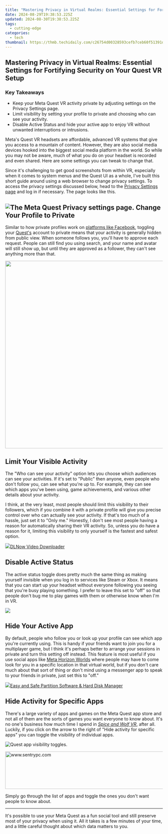 ```yaml
---
title: "Mastering Privacy in Virtual Realms: Essential Settings for Fortifying Security on Your Quest VR Setup"
date: 2024-08-29T19:38:53.225Z
updated: 2024-08-30T19:38:53.225Z
tags:
  - cutting-edge
categories:
  - tech
thumbnail: https://thmb.techidaily.com/c26754d00328593cefb7ceb60f51391dcd2a8dd934a3e89af40244a078e590d9.jpg
---
```


## Mastering Privacy in Virtual Realms: Essential Settings for Fortifying Security on Your Quest VR Setup

### Key Takeaways

* Keep your Meta Quest VR activity private by adjusting settings on the Privacy Settings page.
* Limit visibility by setting your profile to private and choosing who can see your activity.
* Disable Active Status and hide your active app to enjoy VR without unwanted interruptions or intrusions.

 Meta's Quest VR headsets are affordable, advanced VR systems that give you access to a mountain of content. However, they are also social media devices hooked into the biggest social media platform in the world. So while you may not be aware, much of what you do on your headset is recorded and even shared. Here are some settings you can tweak to change that.

 Since it's challenging to get good screenshots from within VR, especially when it comes to system menus and the Quest UI as a whole, I've built this short guide around using a web browser to change privacy settings. To access the privacy settings discussed below, head to the [Privacy Settings page](https://secure.oculus.com/my/privacy/) and log in if necessary. The page looks like this.

## ![The Meta Quest Privacy settings page.](https://static0.howtogeekimages.com/wordpress/wp-content/uploads/2024/04/screenshot-2024-04-29-at-14-44-10.png) Change Your Profile to Private

 Similar to how private profiles work on [platforms like Facebook](https://fox-http.techidaily.com/initial-trial-ideal-accessories-to-boost-your-gopro-footage-for-2024/), toggling your [Quest's](https://article-helps.techidaily.com/new-securing-the-title-top-5-hmds-for-drone-pilots-for-2024/) account to private means that your activity is generally hidden from public view. When someone follows you, you'll have to approve each request. People can still find you using search, and your name and avatar will still show up, but until they are approved as a follower, they can't see anything more than that.

<!-- affiliate ads begin -->
<a href="https://appsumo.8odi.net/c/5597632/2068407/7443" target="_top" id="2068407"><img src="//a.impactradius-go.com/display-ad/7443-2068407" border="0" alt="" width="1200" height="600"/></a><img height="0" width="0" src="https://appsumo.8odi.net/i/5597632/2068407/7443" style="position:absolute;visibility:hidden;" border="0" />
<!-- affiliate ads end -->
##  Limit Your Visible Activity

 The "Who can see your activity" option lets you choose which audiences can see your activities. If it's set to "Public" then anyone, even people who don't follow you, can see what you're up to. For example, they can see which apps you've been using, game achievements, and various other details about your activity.

 I think, at the very least, most people should limit this visibility to their followers, which if you combine it with a private profile will give you precise control over who can actually see your activity. If that's too much of a hassle, just set it to "Only me." Honestly, I don't see most people having a reason for automatically sharing their VR activity. So, unless you do have a reason for it, limiting this visibility to only yourself is the fastest and safest option.

<!-- affiliate ads begin -->
<a href="https://secure.2checkout.com/order/checkout.php?PRODS=4712430&QTY=1&AFFILIATE=108875&CART=1"><img src="https://secure.avangate.com/images/merchant/c404a5adbf90e09631678b13b05d9d7a/products/dlnow_256.png" border="0">DLNow Video Downloader</a>
<!-- affiliate ads end -->
##  Disable Active Status

 The active status toggle does pretty much the same thing as making yourself invisible when you log in to services like Steam or Xbox. It means that you can start up your headset without everyone following you seeing that you're busy playing something. I prefer to leave this set to "off" so that people don't bug me to play games with them or otherwise know when I'm in VR.

<!-- affiliate ads begin -->
<a href="https://store.movavi.com/affiliate.php?ACCOUNT=MOVAVI&AFFILIATE=108875&PATH=https%3A%2F%2Fwww.movavi.com%3FAFFILIATE%3D108875%26RESOURCE%3DMovavi%2BVideo%2BEditor%2Bbox"><img src="https://mcusercontent.com/0885a03ded3d480dca9287f12/images/6d3207fd-9f15-4c21-f0ad-59c68e6a7e2a.png" border="0"></a>
<!-- affiliate ads end -->
##  Hide Your Active App

 By default, people who follow you or look up your profile can see which app you're currently using. This is handy if your friends want to join you for a multiplayer game, but I think it's perhaps better to arrange your sessions in private and turn this setting off instead. This feature is most useful if you use social apps like [Meta Horizon Worlds](https://twitter-videos.techidaily.com/updated-integrating-twitter-content-with-facebook-networks/) where people may have to come look for you in a specific location in that virtual world, but if you don't care much about that sort of thing or don't mind using a messenger app to speak to your friends in private, just set this to "off."

<!-- affiliate ads begin -->
<a href="https://secure.2checkout.com/order/checkout.php?PRODS=22741618&QTY=1&AFFILIATE=108875&CART=1"><img src="https://www.diskpart.com/resource/images/index/dp-index-img-banner-people@2x.png" border="0">Easy and Safe Partition Software & Hard Disk Manager</a>
<!-- affiliate ads end -->
##  Hide Activity for Specific Apps

 There's a large variety of apps and games on the Meta Quest app store and not all of them are the sorts of games you want everyone to know about. It's no one's business how much time I spend in [_Spice and Wolf VR_](https://www.meta.com/experiences/2917608654922903/), after all. Luckily, if you click on the arrow to the right of "Hide activity for specific apps" you can toggle the visibility of individual apps.

![Quest app visibility toggles.](https://static1.howtogeekimages.com/wordpress/wp-content/uploads/2024/04/screenshot-2024-04-29-at-14-43-52.png) 

<!-- affiliate ads begin -->
<a href="https://sentrypc.7eer.net/c/5597632/398457/3022" target="_top" id="398457"><img src="//a.impactradius-go.com/display-ad/3022-398457" border="0" alt="www.sentrypc.com" width="980" height="120"/></a><img height="0" width="0" src="https://sentrypc.7eer.net/i/5597632/398457/3022" style="position:absolute;visibility:hidden;" border="0" />
<!-- affiliate ads end -->
 Simply go through the list of apps and toggle the ones you don't want people to know about.

---

 It's possible to use your Meta Quest as a fun social tool and still preserve most of your privacy when using it. All it takes is a few minutes of your time, and a little careful thought about which data matters to you.

<ins class="adsbygoogle"
     style="display:block"
     data-ad-format="autorelaxed"
     data-ad-client="ca-pub-7571918770474297"
     data-ad-slot="1223367746"></ins>



<ins class="adsbygoogle"
     style="display:block"
     data-ad-client="ca-pub-7571918770474297"
     data-ad-slot="8358498916"
     data-ad-format="auto"
     data-full-width-responsive="true"></ins>


